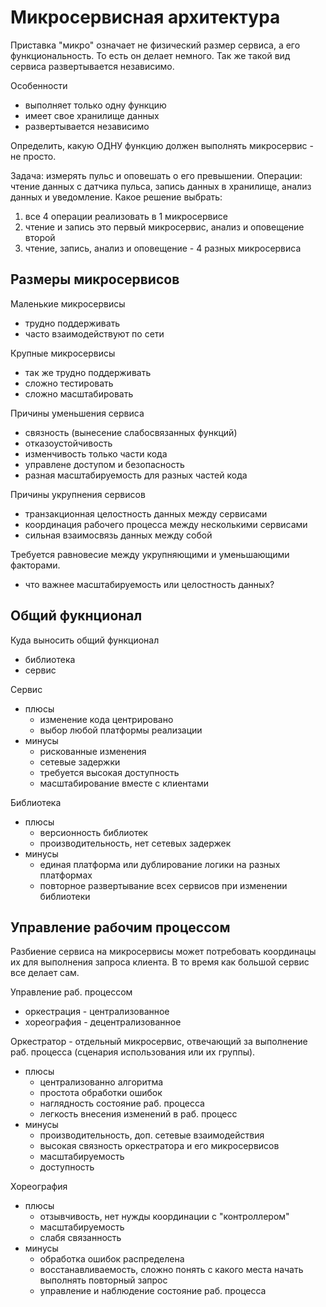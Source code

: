 # Микросервисная архитектура

Приставка "микро" означает не физический размер сервиса, а его функциональность.
То есть он делает немного. Так же такой вид сервиса развертывается независимо.

Особенности
- выполняет только одну функцию
- имеет свое хранилище данных
- развертывается независимо

Определить, какую ОДНУ функцию должен выполнять микросервис - не просто.

Задача: измерять пульс и оповешать о его превышении.
Операции: чтение данных с датчика пульса, запись данных в хранилище, анализ данных и уведомление.
Какое решение выбрать:
1. все 4 операции реализовать в 1 микросервисе
2. чтение и запись это первый микросервис, анализ и оповещение второй
3. чтение, запись, анализ и оповещение - 4 разных микросервиса

## Размеры микросервисов

Маленькие микросервисы
- трудно поддерживать
- часто взаимодействуют по сети

Крупные микросервисы
- так же трудно поддерживать
- сложно тестировать
- сложно масштабировать

Причины уменьшения сервиса
- связность (вынесение слабосвязанных функций)
- отказоустойчивость
- изменчивость только части кода
- управлене доступом и безопасность
- разная масштабируемость для разных частей кода 

Причины укрупнения сервисов
- транзакционная целостность данных между сервисами
- координация рабочего процесса между несколькими сервисами
- сильная взаимосвязь данных между собой

Требуется равновесие между укрупняющими и уменьшающими факторами.
- что важнее масштабируемость или целостность данных?

## Общий фукнционал

Куда выносить общий функционал
- библиотека
- сервис

Сервис
- плюсы
  - изменение кода центрировано
  - выбор любой платформы реализации
- минусы
  - рискованные изменения
  - сетевые задержки
  - требуется высокая доступность
  - масштабирование вместе с клиентами

Библиотека
- плюсы
  - версионность библиотек
  - производительность, нет сетевых задержек
- минусы
  - единая платформа или дублирование логики на разных платформах
  - повторное развертывание всех сервисов при изменении библиотеки

## Управление рабочим процессом

Разбиение сервиса на микросервисы может потребовать координацы их для выполнения
запроса клиента. В то время как большой сервис все делает сам.

Управление раб. процессом
- оркестрация - централизованное
- хореография - децентрализованное 

Оркестратор - отдельный микросервис, отвечающий за выполнение раб. процесса (сценария использования или их группы).
- плюсы
  - централизованно алгоритма
  - простота обработки ошибок
  - наглядность состояние раб. процесса
  - легкость внесения изменений в раб. процесс
- минусы
    - производительность, доп. сетевые взаимодействия
    - высокая связность оркестратора и его микросервисов
    - масштабируемость
    - доступность

Хореография
- плюсы
  - отзывчивость, нет нужды координации с "контроллером"
  - масштабируемость
  - слабя связанность
- минусы
  - обработка ошибок распределена
  - восстанавливаемость, сложно понять с какого места начать выполнять повторный запрос
  - управление и наблюдение состояние раб. процесса
